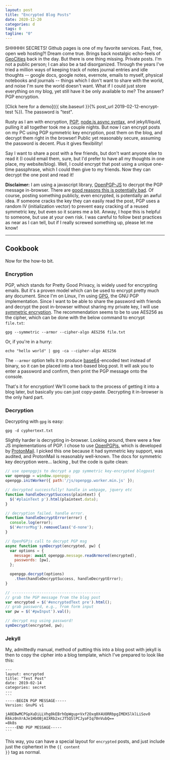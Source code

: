 ```yaml
---
layout: post
title: "Encrypted Blog Posts"
date: 2020-12-20
categories: d 
tags: 0
tagline: "0"
---
```

SHHHHH SECRETS! Github pages is one of my favorite services. Fast, free, open web hosting?! Dream come true. Brings back nostalgic echo-feels of [GeoCities](https://en.wikipedia.org/wiki/Yahoo!_GeoCities) back in the day. But there is one thing missing. Private posts. I'm not a public person; I can also be a tad disorganized. Through the years I've tried a million ways of keeping track of notes journal entries and idle thoughts -- google docs, google notes, evernote, emails to myself, physical notebooks and journals -- things which I don't want to share with the world, and noise I'm sure the world doesn't want. What if I could just store everything on my blog, yet still have it be only available to me? The answer? PGP encryption.

[Click here for a demo]({{ site.baseurl }}{% post_url 2019-02-12-encrypt-test %}). The password is "test".

Rusty as I am with encryption, [PGP](https://users.ece.cmu.edu/~adrian/630-f04/PGP-intro.html), [node.js async syntax](https://thecodebarbarian.com/80-20-guide-to-async-await-in-node.js.html), and jekyll/liquid, pulling it all together took me a couple nights. But now I can encrypt posts on my PC using PGP symmetric key encryption, post them on the blog, and decrypt them right in the browser! Public yet reasonably secure, assuming the password is decent. Plus it gives flexibility!

Say I want to share a post with a few friends, but don't want anyone else to read it (I could email them, sure, but I'd prefer to have all my thoughts in one place, my website/blog). Well, I could encrypt that post using a unique one-time passphrase, which I could then give to my friends. Now they can decrypt the one post and read it! 

**Disclaimer:** I am using a javascript library, [OpenPGP-JS](https://github.com/openpgpjs/openpgpjs) to decrypt the PGP message in-browser. There are [good reasons this is potentially bad](https://www.nccgroup.trust/us/about-us/newsroom-and-events/blog/2011/august/javascript-cryptography-considered-harmful/). 
Of course, posting something publicly, even encrypted, is potentially an awful idea.
If someone cracks the key they can easily read the post, PGP uses a random IV (initialization vector) to prevent easy cracking of a reused symmetric key, but even so it scares me a bit.
Anway, I hope this is helpful to someone, but use at your own risk. 
I was careful to follow best practices as near as I can tell, but if I really screwed something up, please let me know!

---

## Cookbook

Now for the how-to bit.

### Encryption
PGP, which stands for Pretty Good Privacy, is widely used for encrypting emails. But it's a proven model which can be used to encrypt pretty much any document. Since I'm on Linux, I'm using [GPG](https://www.gnupg.org/gph/en/manual/x110.html), the GNU PGP implementation. 
Since I want to be able to share the password with friends and decrypt the post in-browser without sharing my private key, I will use [symmetric encryption](https://www.tutonics.com/2012/11/gpg-encryption-guide-part-4-symmetric.html). The recommendation seems to be to use AES256 as the cipher, which can be done with the below command to encrypt `file.txt`:

```terminal
gpg --symmetric --armor --cipher-algo AES256 file.txt
```
Or, if you're in a hurry:
```terminal
echo "hello world" | gpg -ca --cipher-algo AES256
```

The `--armor` option tells it to produce [base64](https://en.wikipedia.org/wiki/Base64)-encoded text instead of binary, so it can be placed into a text-based blog post. It will ask you to enter a password and confirm, then print the PGP message onto the console. 

That's it for encryption! We'll come back to the process of getting it into a blog later, but basically you can just copy-paste. Decrypting it in-browser is the only hard part.

### Decryption

Decrypting with `gpg` is easy:
```terminal
gpg -d cyphertext.txt
```

Slightly harder is decrypting in-browser.
Looking around, there were a few JS implementations of PGP. 
I chose to use [OpenPGPjs](https://github.com/openpgpjs/openpgpjs), which is developed by [ProtonMail](https://protonmail.com/blog/openpgpjs-email-encryption/). 
I picked this one because it had symmetric key support, was audited, and ProtonMail is reasonably well-known.
The docs for symmetric key decryption were... lacking , but the code is quite clean:

```javascript
// use openpgpjs to decrypt a pgp symmetric key-encrypted blogpost
var openpgp = window.openpgp;
openpgp.initWorker({ path:'/js/openpgp.worker.min.js' });

// decrypted successfully! handle in webpage, jquery etc
function handleDecryptSuccess(plaintext) {
  $('#plainText p').html(plaintext.data);
}

// decryption failed. handle error.
function handleDecryptError(error) {
  console.log(error);
  $('#errorMsg').removeClass('d-none');
}

// OpenPGPjs call to decrypt PGP msg
async function symDecrypt(encrypted, pw) {
  var options = {
    message: await openpgp.message.readArmored(encrypted),
    passwords: [pw],
  };

  openpgp.decrypt(options)
    .then(handleDecryptSuccess, handleDecryptError);
}

// ---------------------------------------
// grab the PGP message from the blog post
var encrypted = $('#encryptedText pre').html();
// grab password, e.g., from form input
var pw = $('#pwInput').val();

// decrypt msg using password!
symDecrypt(encrypted, pw);
```

### Jekyll
My, admittedly manual, method of putting this into a blog post with jekyll is then to copy the cipher into a blog template, which I've prepared to look like this: 

````
---
layout: encrypted
title: "Test Post"
date: 2019-02-14
categories: secret
---
```
-----BEGIN PGP MESSAGE-----
Version: GnuPG v1

jA0EBwMCPGpXuDiLLVhg0kEBrhOpWgup+Vxf2Oxq0X4UORRbpgIMEKSlklLiSovO
K6kz0nXrAJe1HbOBjAIXRb2xcJT5QSlPCJyaFIq70nVubQ==
=8k8s
-----END PGP MESSAGE-----
```
````
This way, you can have a special layout for `encrypted` posts, and just include just the ciphertext in the <code>&#123;&#123; content &#125;&#125;</code> tag as normal.

